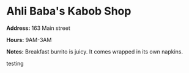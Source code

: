 # Ahli Baba's Kabob Shop

**Address:** 163 Main street

**Hours:** 9AM-3AM

**Notes:** Breakfast burrito is juicy. It comes wrapped in its own napkins.

testing
